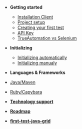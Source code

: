 * **Getting started**
  * [Installation Client](/getting-started/instaliation-client.md)
  * [Project setup](/getting-started/project-setup.md)
  * [Creating your first test](/getting-started/creating-your-first-test.md)
  * [API Key](/getting-started/api-key.md)
  * [TrueAutomation vs Selenium](/getting-started/trueautomation-vs-selenium.md)


* **Initializing**
  * [Initializing automatically](/initializing/initializing-automatically.md)
  * [Initializing manualy](/initializing/initializing-manually.md)


*  **Languages & Frameworks**
 * [Java/Maven](/languages-frameworks/java-maven.md)
 * [Ruby/Capybara](/languages-frameworks/ruby-capybara.md)


* [**Technology support**](/support/technology-support.md)
* [**Roadmap**](/support/roadmap.md)
* [**first-test-java-grid**](first-test-java-grid.md)